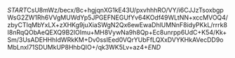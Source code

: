 $START$CsU8mWz/becx/Bc+hgjqnXG1kE43U/pxvhhhRO/VY/i6CJJzTsoxbgpWsG2ZW1Rh6VVgMUWdYp5JPGEFNEGUfYv64KOdf49WLtNN+xccMVOQ4/zbyCTIqMbYxLX+zXHKg9juXiaSWgN2Qx6ewEwaDhlUMNnF8idyPKkL/rrrk8I8nRqQObAeQEXQ9B2IOImu+MH8VywNa9h8Qp+Ec8unrpp6UdC+K54/Kk+Sm/3UsADEHHhIdWRkKM+Dv0ssIEed0VQrYUbFfLQXxDVYKHkAVecDD9oMbLnxl71SDUMkUP8HhbQIO+/qk3WK5Lv+az4+$END$